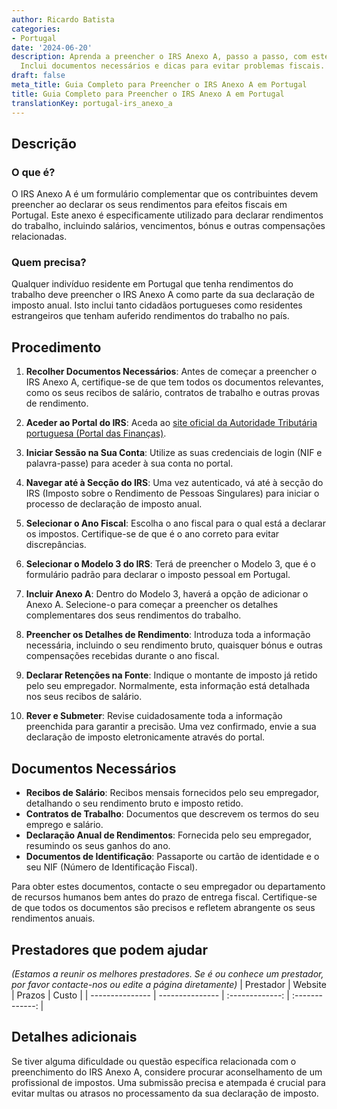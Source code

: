 ```yaml
---
author: Ricardo Batista
categories:
- Portugal
date: '2024-06-20'
description: Aprenda a preencher o IRS Anexo A, passo a passo, com este guia detalhado.
  Inclui documentos necessários e dicas para evitar problemas fiscais.
draft: false
meta_title: Guia Completo para Preencher o IRS Anexo A em Portugal
title: Guia Completo para Preencher o IRS Anexo A em Portugal
translationKey: portugal-irs_anexo_a
---
```



## Descrição
### O que é?
O IRS Anexo A é um formulário complementar que os contribuintes devem preencher ao declarar os seus rendimentos para efeitos fiscais em Portugal. Este anexo é especificamente utilizado para declarar rendimentos do trabalho, incluindo salários, vencimentos, bónus e outras compensações relacionadas.

### Quem precisa?
Qualquer indivíduo residente em Portugal que tenha rendimentos do trabalho deve preencher o IRS Anexo A como parte da sua declaração de imposto anual. Isto inclui tanto cidadãos portugueses como residentes estrangeiros que tenham auferido rendimentos do trabalho no país.

## Procedimento
1. **Recolher Documentos Necessários**: Antes de começar a preencher o IRS Anexo A, certifique-se de que tem todos os documentos relevantes, como os seus recibos de salário, contratos de trabalho e outras provas de rendimento.
   
2. **Aceder ao Portal do IRS**: Aceda ao [site oficial da Autoridade Tributária portuguesa (Portal das Finanças)](https://www.portaldasfinancas.gov.pt).

3. **Iniciar Sessão na Sua Conta**: Utilize as suas credenciais de login (NIF e palavra-passe) para aceder à sua conta no portal.
   
4. **Navegar até à Secção do IRS**: Uma vez autenticado, vá até à secção do IRS (Imposto sobre o Rendimento de Pessoas Singulares) para iniciar o processo de declaração de imposto anual.
   
5. **Selecionar o Ano Fiscal**: Escolha o ano fiscal para o qual está a declarar os impostos. Certifique-se de que é o ano correto para evitar discrepâncias.

6. **Selecionar o Modelo 3 do IRS**: Terá de preencher o Modelo 3, que é o formulário padrão para declarar o imposto pessoal em Portugal.
   
7. **Incluir Anexo A**: Dentro do Modelo 3, haverá a opção de adicionar o Anexo A. Selecione-o para começar a preencher os detalhes complementares dos seus rendimentos do trabalho.
   
8. **Preencher os Detalhes de Rendimento**: Introduza toda a informação necessária, incluindo o seu rendimento bruto, quaisquer bónus e outras compensações recebidas durante o ano fiscal.
   
9. **Declarar Retenções na Fonte**: Indique o montante de imposto já retido pelo seu empregador. Normalmente, esta informação está detalhada nos seus recibos de salário.
   
10. **Rever e Submeter**: Revise cuidadosamente toda a informação preenchida para garantir a precisão. Uma vez confirmado, envie a sua declaração de imposto eletronicamente através do portal.

## Documentos Necessários
- **Recibos de Salário**: Recibos mensais fornecidos pelo seu empregador, detalhando o seu rendimento bruto e imposto retido.
- **Contratos de Trabalho**: Documentos que descrevem os termos do seu emprego e salário.
- **Declaração Anual de Rendimentos**: Fornecida pelo seu empregador, resumindo os seus ganhos do ano.
- **Documentos de Identificação**: Passaporte ou cartão de identidade e o seu NIF (Número de Identificação Fiscal).

Para obter estes documentos, contacte o seu empregador ou departamento de recursos humanos bem antes do prazo de entrega fiscal. Certifique-se de que todos os documentos são precisos e refletem abrangente os seus rendimentos anuais.

## Prestadores que podem ajudar
_(Estamos a reunir os melhores prestadores. Se é ou conhece um prestador, por favor contacte-nos ou edite a página diretamente)_
| Prestador        |     Website     |     Prazos    |       Custo      |
| --------------- | --------------- |  :-------------: | :-------------: |

## Detalhes adicionais
Se tiver alguma dificuldade ou questão específica relacionada com o preenchimento do IRS Anexo A, considere procurar aconselhamento de um profissional de impostos. Uma submissão precisa e atempada é crucial para evitar multas ou atrasos no processamento da sua declaração de imposto.